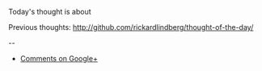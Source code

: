 Today's thought is about

Previous thoughts: http://github.com/rickardlindberg/thought-of-the-day/

--

* [Comments on Google+]()
